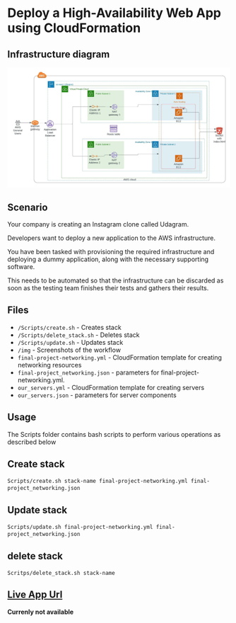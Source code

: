 # Deploy a High-Availability Web App using CloudFormation
  
## Infrastructure diagram

![infrastructure](/img/Erick_Udiagram.jpeg)  

## Scenario  
Your company is creating an Instagram clone called Udagram.

Developers want to deploy a new application to the AWS infrastructure.

You have been tasked with provisioning the required infrastructure and deploying a dummy application, along with the necessary supporting software.

This needs to be automated so that the infrastructure can be discarded as soon as the testing team finishes their tests and gathers their results.  

## Files  

- `/Scripts/create.sh` - Creates stack
- `/Scripts/delete_stack.sh` - Deletes stack
- `/Scripts/update.sh` - Updates stack
- `/img` - Screenshots of the workflow
- `final-project-networking.yml` - CloudFormation template for creating networking resources
- `final-project_networking.json` - parameters for final-project-networking.yml.
- `our_servers.yml` - CloudFormation template for creating servers
- `our_servers.json` - parameters for server components

## Usage

The Scripts folder contains bash scripts to perform various operations as described below  

## Create stack  

```
Scripts/create.sh stack-name final-project-networking.yml final-project_networking.json
```

## Update stack 

```
Scripts/update.sh final-project-networking.yml final-project_networking.json
```
## delete stack

```
Scritps/delete_stack.sh stack-name
```

## [Live App Url](http://proje-webap-75ukg6xr0oxq-155649170.us-east-1.elb.amazonaws.com/)

**Currenly not available**
